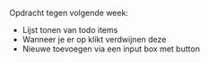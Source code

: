 Opdracht tegen volgende week:

* Lijst tonen van todo items
* Wanneer je er op klikt verdwijnen deze
* Nieuwe toevoegen via een input box met button